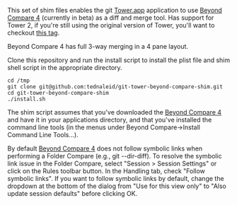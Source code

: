 This set of shim files enables the git [Tower.app](http://www.git-tower.com/) application to use [Beyond Compare 4](http://www.scootersoftware.com/beta.php?zz=beta4_dl) (currently in beta) as a diff and merge tool.  Has support for Tower 2, if you're still using the original version of Tower, you'll want to checkout [this tag](https://github.com/tednaleid/git-tower-beyond-compare-shim/tree/tower_1).

Beyond Compare 4 has full 3-way merging in a 4 pane layout.

Clone this repository and run the install script to install the plist file and shim shell script in the appropriate directory.

    cd /tmp
    git clone git@github.com:tednaleid/git-tower-beyond-compare-shim.git
    cd git-tower-beyond-compare-shim
    ./install.sh

The shim script assumes that you've downloaded the [Beyond Compare 4](http://www.scootersoftware.com/beta.php?zz=beta4_dl) and have it in your applications directory, and that you've installed the command line tools (in the menus under Beyond Compare->Install Command Line Tools…).  

By default [Beyond Compare 4](http://www.scootersoftware.com/beta.php?zz=beta4_dl) does not follow symbolic links when performing a Folder Compare (e.g., git --dir-diff). To resolve the symbolic link issue in the Folder Compare, select "Session > Session Settings" or click on the Rules toolbar button. In the Handling tab, check "Follow symbolic links". If you want to follow symbolic links by default, change the dropdown at the bottom of the dialog from "Use for this view only" to "Also update session defaults" before clicking OK.
